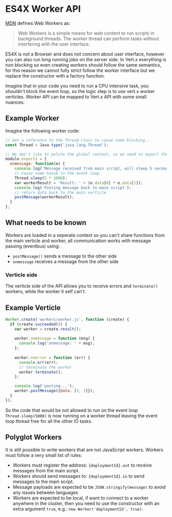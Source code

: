 # ES4X Worker API

[MDN](https://developer.mozilla.org/en-US/docs/Web/API/Web_Workers_API/Using_web_workers) defines Web Workers as:

> Web Workers is a simple means for web content to run scripts in background threads.
> The worker thread can perform tasks without interfering with the user interface.

ES4X is not a Browser and does not concern about user interface, however you can also run long running jobs on the
server side. In Vert.x everything is non blocking so even creating workers should follow the same semantics, for this
reason we cannot fully strict follow the worker interface but we replace the constructor with a factory function.

Imagine that in your code you need to run a CPU intensive task, you shouldn't block the event loop, so the logic step
is to use vert.x worker verticles. Worker API can be mapped to Vert.x API with some small nuances.

## Example Worker

Imagine the following worker code:

```js
// Get a reference to the Thread class to cause some blocking...
const Thread = Java.type('java.lang.Thread');

// We don't like to polute the global context, so we need to export the onmessage handler.
module.exports = {
  onmessage: function(e) {
    console.log('Message received from main script, will sleep 5 seconds...');
    // Cause some havok in the event loop
    Thread.sleep(5 * 1000);
    var workerResult = 'Result: ' + (e.data[0] * e.data[1]);
    console.log('Posting message back to main script');
    // return data back to the main verticle
    postMessage(workerResult);
  }
};
```

## What needs to be known

Workers are loaded in a seperate context so you can't share functions from the main verticle and worker, all
communication works with message passing (eventbus) using:

* `postMessage()` sends a message to the other side
* `onmessage` receives a message from the other side

### Verticle side

The verticle side of the API allows you to receive errors and `terminate()` workers, while the worker it self can't.

## Example Verticle

```js
Worker.create('workers/worker.js', function (create) {
  if (create.succeeded()) {
    var worker = create.result();
    
    worker.onmessage = function (msg) {
      console.log('onmessage: ' + msg);
    };
    
    worker.onerror = function (err) {
      console.err(err);
      // terminate the worker
      worker.terminate();
    };

    console.log('posting...');
    worker.postMessage({data: [2, 3]});
  }
});
```

So the code that would be not allowed to run on the event loop `Thread.sleep(5000)` is now running on a worker thread
leaving the event loop thread free for all the other IO tasks.

## Polyglot Workers

It is still possible to write workers that are not JavaScript workers. Workers must follow a very small list of rules:

* Workers must register the address: `{deploymentId}.out` to receive messages from the main script.
* Workers should send messages to: `{deploymentId}.in` to send messages to the main script.
* Message payloads are expected to be `JSON.stringify(message)` to avoid any issues between languages
* Workers are expected to be local, if want to connect to a worker anywhere in the cluster, then you need to use the
  constructor with an extra argument `true`, e.g.: `new Worker('deploymentId', true)`.
